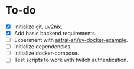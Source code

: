 # To-do

- [x] Initialize git, uv2nix.
- [x] Add basic backend requirements.
- [ ] Experiment with [astral-sh/uv-docker-example](https://github.com/astral-sh/uv-docker-example).
- [ ] Initialize dependencies.
- [ ] Initialize docker-compose.
- [ ] Test scripts to work with twitch authentication.
